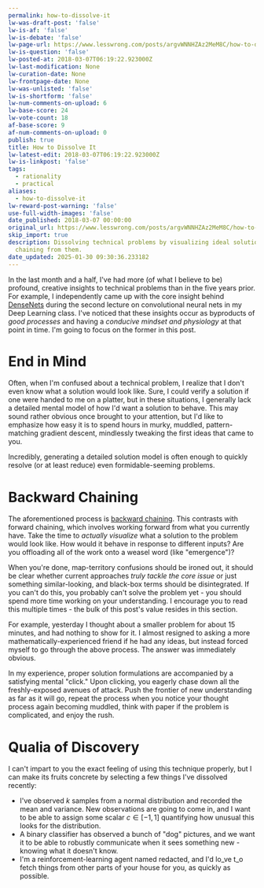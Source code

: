 ```yaml
---
permalink: how-to-dissolve-it
lw-was-draft-post: 'false'
lw-is-af: 'false'
lw-is-debate: 'false'
lw-page-url: https://www.lesswrong.com/posts/argvWNNHZAz2MeM8C/how-to-dissolve-it
lw-is-question: 'false'
lw-posted-at: 2018-03-07T06:19:22.923000Z
lw-last-modification: None
lw-curation-date: None
lw-frontpage-date: None
lw-was-unlisted: 'false'
lw-is-shortform: 'false'
lw-num-comments-on-upload: 6
lw-base-score: 24
lw-vote-count: 18
af-base-score: 9
af-num-comments-on-upload: 0
publish: true
title: How to Dissolve It
lw-latest-edit: 2018-03-07T06:19:22.923000Z
lw-is-linkpost: 'false'
tags:
  - rationality
  - practical
aliases:
  - how-to-dissolve-it
lw-reward-post-warning: 'false'
use-full-width-images: 'false'
date_published: 2018-03-07 00:00:00
original_url: https://www.lesswrong.com/posts/argvWNNHZAz2MeM8C/how-to-dissolve-it
skip_import: true
description: Dissolving technical problems by visualizing ideal solutions and backward
  chaining from them.
date_updated: 2025-01-30 09:30:36.233182
---
```





In the last month and a half, I've had more (of what I believe to be) profound, creative insights to technical problems than in the five years prior. For example, I independently came up with the core insight behind [DenseNets](https://arxiv.org/abs/1608.06993) during the second lecture on convolutional neural nets in my Deep Learning class. I've noticed that these insights occur as byproducts of _good processes_ and having a _conducive mindset and physiology_ at that point in time. I'm going to focus on the former in this post.

# End in Mind

Often, when I'm confused about a technical problem, I realize that I don't even know what a solution would look like. Sure, I could verify a solution if one were handed to me on a platter, but in these situations, I generally lack a detailed mental model of how I'd want a solution to behave. This may sound rather obvious once brought to your attention, but I'd like to emphasize how easy it is to spend hours in murky, muddled, pattern-matching gradient descent, mindlessly tweaking the first ideas that came to you.

Incredibly, generating a detailed solution model is often enough to quickly resolve (or at least reduce) even formidable-seeming problems.

# Backward Chaining

The aforementioned process is [backward chaining](https://en.wikipedia.org/wiki/Backward_chaining). This contrasts with forward chaining, which involves working forward from what you currently have. Take the time to _actually visualize_ what a solution to the problem would look like. How would it behave in response to different inputs? Are you offloading all of the work onto a weasel word (like "emergence")?

When you're done, map-territory confusions should be ironed out, it should be clear whether current approaches _truly_ _tackle the core issue_ or just something similar-looking, and black-box terms should be disintegrated. If you can't do this, you probably can't solve the problem yet - you should spend more time working on your understanding. I encourage you to read this multiple times - the bulk of this post's value resides in this section.

For example, yesterday I thought about a smaller problem for about 15 minutes, and had nothing to show for it. I almost resigned to asking a more mathematically-experienced friend if he had any ideas, but instead forced myself to go through the above process. The answer was immediately obvious.

In my experience, proper solution formulations are accompanied by a satisfying mental "click." Upon clicking, you eagerly chase down all the freshly-exposed avenues of attack. Push the frontier of new understanding as far as it will go, repeat the process when you notice your thought process again becoming muddled, think with paper if the problem is complicated, and enjoy the rush.

# Qualia of Discovery

I can't impart to you the exact feeling of using this technique properly, but I can make its fruits concrete by selecting a few things I've dissolved recently:

- I've observed  $k$ samples from a normal distribution and recorded the mean and variance. New observations are going to come in, and I want to be able to assign some scalar  $c \in [-1,1]$ quantifying how unusual this looks for the distribution.
- A binary classifier has observed a bunch of "dog" pictures, and we want it to be able to robustly communicate when it sees something new - knowing what it doesn't know.
- I'm a reinforcement-learning agent named <span class="corrupted">redacted</span>, and I'd lo_ve t_o fetch things from other parts of your house for you, as quickly as possible.
